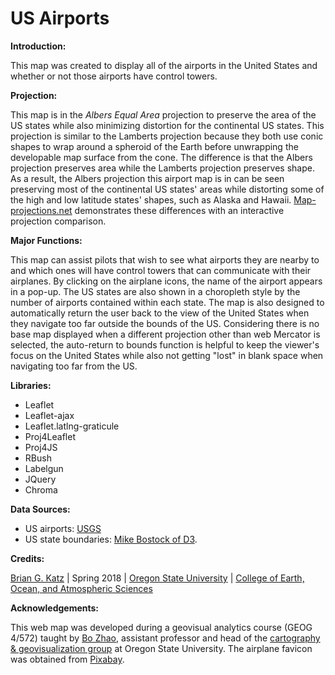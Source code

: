# US Airports

**Introduction:**

This map was created to display all of the airports in the United States and whether or not those airports have control towers.

**Projection:**

This map is in the _Albers Equal Area_ projection to preserve the area of the US states while also minimizing distortion for the continental US states. This projection is similar to the Lamberts projection because they both use conic shapes to wrap around a spheroid of the Earth before unwrapping the developable map surface from the cone. The difference is that the Albers projection preserves area while the Lamberts projection preserves shape. As a result, the Albers projection this airport map is in can be seen preserving most of the continental US states' areas while distorting some of the high and low latitude states' shapes, such as Alaska and Hawaii. [Map-projections.net](https://map-projections.net/compare.php?p1=albers-equal-area-conic&p2=lambert-conformal-conic) demonstrates these differences with an interactive projection comparison.

**Major Functions:**

This map can assist pilots that wish to see what airports they are nearby to and which ones will have control towers that can communicate with their airplanes. By clicking on the airplane icons, the name of the airport appears in a pop-up. The US states are also shown in a choropleth style by the number of airports contained within each state. The map is also designed to automatically return the user back to the view of the United States when they navigate too far outside the bounds of the US. Considering there is no base map displayed when a different projection other than web Mercator is selected, the auto-return to bounds function is helpful to keep the viewer's focus on the United States while also not getting "lost" in blank space when navigating too far from the US.

**Libraries:**

- Leaflet
- Leaflet-ajax
- Leaflet.latlng-graticule
- Proj4Leaflet
- Proj4JS
- RBush
- Labelgun
- JQuery
- Chroma

**Data Sources:**

- US airports: [USGS](https://catalog.data.gov/dataset/usgs-small-scale-dataset-airports-of-the-united-states-201207-shapefile)
- US state boundaries: [Mike Bostock of D3](https://bost.ocks.org/mike/).

**Credits:**

[Brian G. Katz](http://ceoas.oregonstate.edu/profile/katz/) | Spring 2018 | [Oregon State University](https://www.oregonstate.edu) | [College of Earth, Ocean, and Atmospheric Sciences](https://www.ceoas.oregonstate.edu)

**Acknowledgements:**

This web map was developed during a geovisual analytics course (GEOG 4/572) taught by [Bo Zhao](https://ceoas.oregonstate.edu/profile/zhao/), assistant professor and head of the [cartography & geovisualization group](http://geoviz.ceoas.oregonstate.edu/) at Oregon State University. The airplane favicon was obtained from [Pixabay](https://pixabay.com/en/plane-air-transport-travel-flight-310501/).